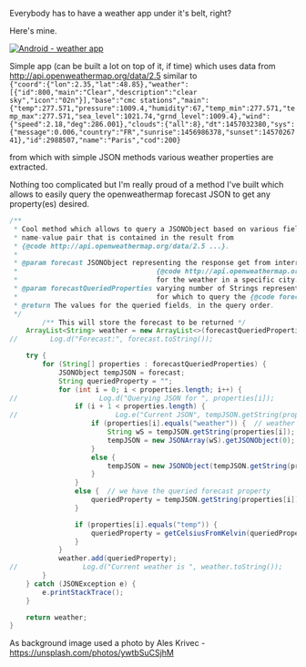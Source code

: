 Everybody has to have a weather app under it's belt, right?

Here's mine.

[![Android - weather app](http://oi66.tinypic.com/34eb32g.jpg)](https://www.youtube.com/watch?v=EhTMw2BPakU "Android - weather app")



Simple app (can be built a lot on top of it, if time) which uses data from
http://api.openweathermap.org/data/2.5  similar to  
`{"coord":{"lon":2.35,"lat":48.85},"weather":[{"id":800,"main":"Clear","description":"clear sky","icon":"02n"}],"base":"cmc stations","main":{"temp":277.571,"pressure":1009.4,"humidity":67,"temp_min":277.571,"temp_max":277.571,"sea_level":1021.74,"grnd_level":1009.4},"wind":{"speed":2.18,"deg":286.001},"clouds":{"all":8},"dt":1457032380,"sys":{"message":0.006,"country":"FR","sunrise":1456986378,"sunset":1457026741},"id":2988507,"name":"Paris","cod":200}`

from which with simple JSON methods various weather properties are extracted.

Nothing too complicated but I'm really proud of a method I've built which allows to easily query  the openweathermap forecast JSON to get any property(es) desired.
```java
/**
 * Cool method which allows to query a JSONObject based on various fields - basically any
 * name-value pair that is contained in the result from
 * {@code http://api.openweathermap.org/data/2.5 ...}.
 *
 * @param forecast JSONObject representing the response get from interrogating
 *                                  {@code http://api.openweathermap.org/data/2.5...}
 *                                  for the weather in a specific city.<br><br>
 * @param forecastQueriedProperties varying number of Strings representing name-value pairs
 *                                  for which to query the {@code forecast} JSONObject
 * @return The values for the queried fields, in the query order.
 */
        /** This will store the forecast to be returned */
    ArrayList<String> weather = new ArrayList<>(forecastQueriedProperties.length);
//        Log.d("Forecast:", forecast.toString());

    try {
        for (String[] properties : forecastQueriedProperties) {
            JSONObject tempJSON = forecast;
            String queriedProperty = "";
            for (int i = 0; i < properties.length; i++) {
//                    Log.d("Querying JSON for ", properties[i]);
                if (i + 1 < properties.length) {
//                        Log.e("Current JSON", tempJSON.getString(properties[i]));
                    if (properties[i].equals("weather")) {  // weather is a JSONArray with 1 elm
                        String wS = tempJSON.getString(properties[i]);
                        tempJSON = new JSONArray(wS).getJSONObject(0);
                    }
                    else {
                        tempJSON = new JSONObject(tempJSON.getString(properties[i]));
                    }
                }
                else {  // we have the queried forecast property
                    queriedProperty = tempJSON.getString(properties[i]);
                }

                if (properties[i].equals("temp")) {
                    queriedProperty = getCelsiusFromKelvin(queriedProperty);
                }
            }
            weather.add(queriedProperty);
//                Log.d("Current weather is ", weather.toString());
        }
    } catch (JSONException e) {
        e.printStackTrace();
    }

    return weather;
}
```


As background image used a photo by Ales Krivec - https://unsplash.com/photos/ywtbSuCSjhM

